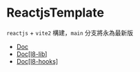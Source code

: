 # ReactjsTemplate

`reactjs` + `vite2` 構建，`main` 分支將永為最新版

* [Doc]()  
* [Doc[l8-lib]](https://github.com/frank575/js-lib.git)
* [Doc[l8-hooks]](https://github.com/frank575/react-hooks.git)
